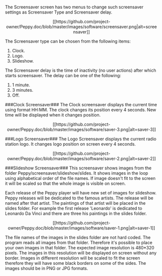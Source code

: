 The Screensaver screen has two menus to change such screensaver settings as Screensaver Type and Screensaver delay. 
<p align="center">
[[https://github.com/project-owner/Peppy.doc/blob/master/images/software/screensaver.png|alt=screensaver]]
</p>
The Screensaver type can be chosen from the following items:

1. Clock.
2. Logo.
3. Slideshow.

The Screensaver delay is the time of inactivity (no user actions) after which starts screensaver. The delay can be one of the following:

1. 1 minute.
2. 3 minutes.
3. Off.

###Clock Screensaver###
The Clock screensaver displays the current time using format HH:MM. The clock changes its position every 4 seconds. New time will be displayed when it changes position.
<p align="center">
[[https://github.com/project-owner/Peppy.doc/blob/master/images/software/saver-3.png|alt=saver-3]]
</p>

###Logo Screensaver###
The Logo Screensaver displays the current radio station logo. It changes logo position on screen every 4 seconds.
<p align="center">
[[https://github.com/project-owner/Peppy.doc/blob/master/images/software/saver-2.png|alt=saver-2]]
</p>

###Slideshow Screensaver###
This screensaver shows images from the folder Peppy/screensaver/slideshow/slides. It shows images in the loop using alphabetical order of the file names. If image doesn't fit to the screen it will be scaled so that the whole image is visible on screen.

Each release of the Peppy player will have new set of images for slideshow. Peppy releases will be dedicated to the famous artists. The release will be named after that artist. The paintings of that artist will be placed in the slides folder. For example the first release 'Leonardo' is dedicated to Leonardo Da Vinci and there are three his paintings in the slides folder.
<p align="center">
[[https://github.com/project-owner/Peppy.doc/blob/master/images/software/saver-1.png|alt=saver-1]]
</p>
The file names of the images in the slides folder are not hard coded. The program reads all images from that folder. Therefore it's possible to place your own images in that folder. The expected image resolution is 480*320 pixels. The images in this resolution will be displayed on screen without any border. Images in different resolution will be scaled to fit the screen therefore they will have some black borders on some of the sides. The images should be in PNG or JPG formats.


